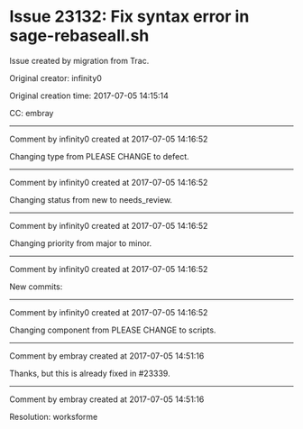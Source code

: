 # Issue 23132: Fix syntax error in sage-rebaseall.sh

Issue created by migration from Trac.

Original creator: infinity0

Original creation time: 2017-07-05 14:15:14

CC:  embray




---

Comment by infinity0 created at 2017-07-05 14:16:52

Changing type from PLEASE CHANGE to defect.


---

Comment by infinity0 created at 2017-07-05 14:16:52

Changing status from new to needs_review.


---

Comment by infinity0 created at 2017-07-05 14:16:52

Changing priority from major to minor.


---

Comment by infinity0 created at 2017-07-05 14:16:52

New commits:


---

Comment by infinity0 created at 2017-07-05 14:16:52

Changing component from PLEASE CHANGE to scripts.


---

Comment by embray created at 2017-07-05 14:51:16

Thanks, but this is already fixed in #23339.


---

Comment by embray created at 2017-07-05 14:51:16

Resolution: worksforme
